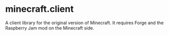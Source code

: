 # minecraft.client
A client library for the original version of Minecraft. It requires Forge and the Raspberry Jam mod on the Minecraft side.
